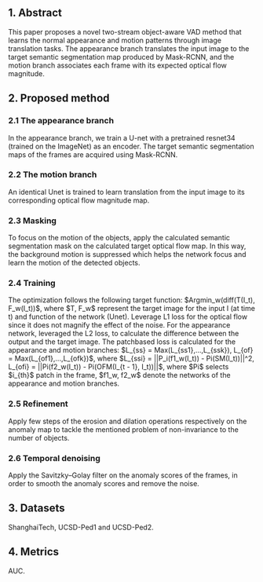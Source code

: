 <h2>1. Abstract</h2>
This paper proposes a novel two-stream object-aware VAD method that learns the normal appearance and motion patterns through image translation tasks. The appearance branch translates the input image to the target semantic segmentation map produced by Mask-RCNN, and the motion branch associates each frame with its expected optical flow magnitude.
<h2>2. Proposed method</h2>
<h3>2.1 The appearance branch</h3>
In the appearance branch, we train a U-net with a pretrained resnet34 (trained on the ImageNet) as an encoder. The target semantic segmentation maps of the frames are acquired using Mask-RCNN.
<h3>2.2 The motion branch</h3>
An identical Unet is trained to learn translation from the input image to its corresponding optical flow magnitude map.
<h3>2.3 Masking</h3>
To focus on the motion of the objects, apply the calculated semantic segmentation mask on the calculated target optical flow map. In this way, the background motion is suppressed which helps the network focus and learn the motion of the detected objects.
<h3>2.4 Training</h3>
The optimization follows the following target function: $Argmin_w(diff(T(I_t), F_w(I_t))$, where $T, F_w$ represent the target image for the input I (at time t) and function of the network (Unet). Leverage L1 loss for the optical flow since it does not magnify the effect of the noise. For the appearance network, leveraged the L2 loss, to calculate the difference between the output and the target image. The patchbased loss is calculated for the appearance and motion branches: $L_{ss} = Max(L_{ss1},...,L_{ssk}), L_{of} = Max(L_{of1},...,L_{ofk})$, where $L_{ssi} = ||P_i(f1_w(I_t)) - Pi(SM(I_t))||^2, L_{ofi} = ||Pi(f2_w(I_t)) - Pi(OFM(I_{t - 1}, I_t))||$, where $Pi$ selects $i_{th}$ patch in the frame, $f1_w, f2_w$ denote the networks of the appearance and motion branches.
<h3>2.5 Refinement</h3>
Apply few steps of the erosion and dilation operations respectively on the anomaly map to tackle the mentioned problem of non-invariance to the number of objects.
<h3>2.6 Temporal denoising</h3>
Apply the Savitzky–Golay filter on the anomaly scores of the frames, in order to smooth the anomaly scores and remove the noise.
<h2>3. Datasets</h2>
ShanghaiTech, UCSD-Ped1 and UCSD-Ped2.
<h2>4. Metrics</h2>
AUC.